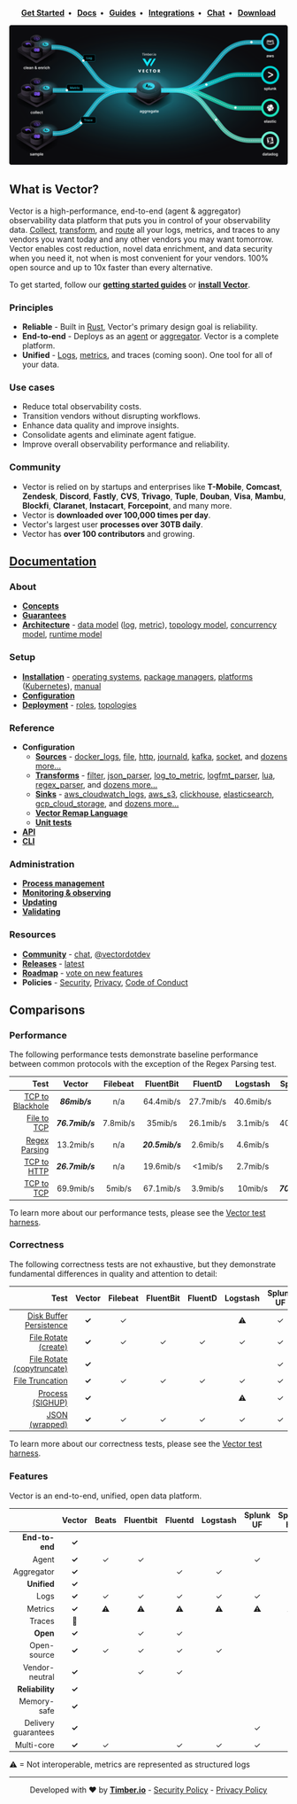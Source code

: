 <p align="center">
  <strong>
    <a href="https://vector.dev/guides/getting-started/">Get Started<a/>&nbsp;&nbsp;&bull;&nbsp;&nbsp;
    <a href="https://vector.dev/docs/">Docs<a/>&nbsp;&nbsp;&bull;&nbsp;&nbsp;
    <a href="https://vector.dev/guides/">Guides<a/>&nbsp;&nbsp;&bull;&nbsp;&nbsp;
    <a href="https://vector.dev/components/">Integrations<a/>&nbsp;&nbsp;&bull;&nbsp;&nbsp;
    <a href="https://chat.vector.dev">Chat<a/>&nbsp;&nbsp;&bull;&nbsp;&nbsp;
    <a href="https://vector.dev/releases/latest/download/">Download<a/>
  </strong>
</p>
<p align="center">
  <img src="docs/assets/images/diagram.svg" alt="Vector">
</p>

## What is Vector?

Vector is a high-performance, end-to-end (agent & aggregator) observability data
platform that puts you in control of your observability data.
[Collect][docs.sources], [transform][docs.transforms], and [route][docs.sinks]
all your logs, metrics, and traces to any vendors you want today and any other
vendors you may want tomorrow. Vector enables cost reduction, novel data
enrichment, and data security when you need it, not when is most convenient for
your vendors. 100% open source and up to 10x faster than every alternative.

To get started, follow our [**getting started guides**][urls.getting_started]
or [**install Vector**][docs.installation].

### Principles

* **Reliable** - Built in [Rust][urls.rust], Vector's primary design goal is reliability.
* **End-to-end** - Deploys as an [agent][docs.roles#agent] or [aggregator][docs.roles#aggregator]. Vector is a complete platform.
* **Unified** - [Logs][docs.data-model.log], [metrics][docs.data-model.metric], and traces (coming soon). One tool for all of your data.

### Use cases

* Reduce total observability costs.
* Transition vendors without disrupting workflows.
* Enhance data quality and improve insights.
* Consolidate agents and eliminate agent fatigue.
* Improve overall observability performance and reliability.

### Community

* Vector is relied on by startups and enterprises like **T-Mobile**,
  **Comcast**, **Zendesk**, **Discord**, **Fastly**, **CVS**, **Trivago**,
  **Tuple**, **Douban**, **Visa**, **Mambu**, **Blockfi**, **Claranet**,
  **Instacart**, **Forcepoint**, and many more.
* Vector is **downloaded over 100,000 times per day**.
* Vector's largest user **processes over 30TB daily**.
* Vector has **over 100 contributors** and growing.

## [Documentation](https://vector.dev/docs/)

### About

* [**Concepts**][docs.concepts]
* [**Guarantees**][docs.guarantees]
* [**Architecture**][docs.architecture] - [data model][docs.data-model] ([log][docs.data-model.log], [metric][docs.data-model.metric]), [topology model][docs.topology-model], [concurrency model][docs.concurrency-model], [runtime model][docs.runtime-model]

### Setup

* [**Installation**][docs.installation] - [operating systems][docs.operating_systems], [package managers][docs.package_managers], [platforms][docs.platforms] ([Kubernetes][docs.kubernetes]), [manual][docs.manual]
* [**Configuration**][docs.setup.configuration]
* [**Deployment**][docs.deployment] - [roles][docs.roles], [topologies][docs.topologies]

### Reference

* **Configuration**
  * [**Sources**][docs.sources] - [docker_logs][docs.sources.docker_logs], [file][docs.sources.file], [http][docs.sources.http], [journald][docs.sources.journald], [kafka][docs.sources.kafka], [socket][docs.sources.socket], and [dozens more...][docs.sources]
  * [**Transforms**][docs.transforms] - [filter][docs.transforms.filter], [json_parser][docs.transforms.json_parser], [log_to_metric][docs.transforms.log_to_metric], [logfmt_parser][docs.transforms.logfmt_parser], [lua][docs.transforms.lua], [regex_parser][docs.transforms.regex_parser], and [dozens more...][docs.transforms]
  * [**Sinks**][docs.sinks] - [aws_cloudwatch_logs][docs.sinks.aws_cloudwatch_logs], [aws_s3][docs.sinks.aws_s3], [clickhouse][docs.sinks.clickhouse], [elasticsearch][docs.sinks.elasticsearch], [gcp_cloud_storage][docs.sinks.gcp_cloud_storage], and [dozens more...][docs.sinks]
  * [**Vector Remap Language**][docs.remap]
  * [**Unit tests**][docs.unit-tests]
* [**API**][docs.api]
* [**CLI**][docs.cli]

### Administration

* [**Process management**][docs.process-management]
* [**Monitoring & observing**][docs.monitoring]
* [**Updating**][docs.updating]
* [**Validating**][docs.validating]

### Resources

* [**Community**][urls.vector_community] - [chat][urls.vector_chat], [@vectordotdev][urls.vector_twitter]
* [**Releases**][urls.vector_releases] - [latest][urls.latest]
* [**Roadmap**][urls.vector_roadmap] - [vote on new features][urls.vote_feature]
* **Policies** - [Security][urls.vector_security_policy], [Privacy][urls.vector_privacy_policy], [Code of Conduct][urls.vector_code_of_conduct]

## Comparisons

### Performance

The following performance tests demonstrate baseline performance between
common protocols with the exception of the Regex Parsing test.

|                                                                                                               Test |     Vector      | Filebeat |    FluentBit    |  FluentD  | Logstash  |    SplunkUF     | SplunkHF |
|-------------------------------------------------------------------------------------------------------------------:|:---------------:|:--------:|:---------------:|:---------:|:---------:|:---------------:|:--------:|
| [TCP to Blackhole](https://github.com/timberio/vector-test-harness/tree/master/cases/tcp_to_blackhole_performance) |  _**86mib/s**_  |   n/a    |    64.4mib/s    | 27.7mib/s | 40.6mib/s |       n/a       |   n/a    |
|           [File to TCP](https://github.com/timberio/vector-test-harness/tree/master/cases/file_to_tcp_performance) | _**76.7mib/s**_ | 7.8mib/s |     35mib/s     | 26.1mib/s | 3.1mib/s  |    40.1mib/s    | 39mib/s  |
|       [Regex Parsing](https://github.com/timberio/vector-test-harness/tree/master/cases/regex_parsing_performance) |    13.2mib/s    |   n/a    | _**20.5mib/s**_ | 2.6mib/s  | 4.6mib/s  |       n/a       | 7.8mib/s |
|           [TCP to HTTP](https://github.com/timberio/vector-test-harness/tree/master/cases/tcp_to_http_performance) | _**26.7mib/s**_ |   n/a    |    19.6mib/s    |  <1mib/s  | 2.7mib/s  |       n/a       |   n/a    |
|             [TCP to TCP](https://github.com/timberio/vector-test-harness/tree/master/cases/tcp_to_tcp_performance) |    69.9mib/s    |  5mib/s  |    67.1mib/s    | 3.9mib/s  |  10mib/s  | _**70.4mib/s**_ | 7.6mib/s |

To learn more about our performance tests, please see the [Vector test harness][urls.vector_test_harness].

### Correctness

The following correctness tests are not exhaustive, but they demonstrate
fundamental differences in quality and attention to detail:

|                                                                                                                             Test | Vector | Filebeat | FluentBit | FluentD | Logstash | Splunk UF | Splunk HF |
|---------------------------------------------------------------------------------------------------------------------------------:|:------:|:--------:|:---------:|:-------:|:--------:|:---------:|:---------:|
| [Disk Buffer Persistence](https://github.com/timberio/vector-test-harness/tree/master/cases/disk_buffer_persistence_correctness) | **✓**  |    ✓     |           |         |    ⚠     |     ✓     |     ✓     |
|         [File Rotate (create)](https://github.com/timberio/vector-test-harness/tree/master/cases/file_rotate_create_correctness) | **✓**  |    ✓     |     ✓     |    ✓    |    ✓     |     ✓     |     ✓     |
| [File Rotate (copytruncate)](https://github.com/timberio/vector-test-harness/tree/master/cases/file_rotate_truncate_correctness) | **✓**  |          |           |         |          |     ✓     |     ✓     |
|                   [File Truncation](https://github.com/timberio/vector-test-harness/tree/master/cases/file_truncate_correctness) | **✓**  |    ✓     |     ✓     |    ✓    |    ✓     |     ✓     |     ✓     |
|                         [Process (SIGHUP)](https://github.com/timberio/vector-test-harness/tree/master/cases/sighup_correctness) | **✓**  |          |           |         |    ⚠     |     ✓     |     ✓     |
|                     [JSON (wrapped)](https://github.com/timberio/vector-test-harness/tree/master/cases/wrapped_json_correctness) | **✓**  |    ✓     |     ✓     |    ✓    |    ✓     |     ✓     |     ✓     |

To learn more about our correctness tests, please see the [Vector test harness][urls.vector_test_harness].

### Features

Vector is an end-to-end, unified, open data platform.

|                     | **Vector** | Beats | Fluentbit | Fluentd | Logstash | Splunk UF | Splunk HF |
|--------------------:|:----------:|:-----:|:---------:|:-------:|:--------:|:---------:|:---------:|
|      **End-to-end** |   **✓**    |       |           |         |          |           |           |
|               Agent |   **✓**    |   ✓   |     ✓     |         |          |     ✓     |           |
|          Aggregator |   **✓**    |       |           |    ✓    |    ✓     |           |     ✓     |
|         **Unified** |   **✓**    |       |           |         |          |           |           |
|                Logs |   **✓**    |   ✓   |     ✓     |    ✓    |    ✓     |     ✓     |     ✓     |
|             Metrics |   **✓**    |   ⚠   |     ⚠     |    ⚠    |    ⚠     |     ⚠     |     ⚠     |
|              Traces |     🚧      |       |           |         |          |           |           |
|            **Open** |   **✓**    |       |     ✓     |    ✓    |          |           |           |
|         Open-source |   **✓**    |   ✓   |     ✓     |    ✓    |    ✓     |           |           |
|      Vendor-neutral |   **✓**    |       |     ✓     |    ✓    |          |           |           |
|     **Reliability** |   **✓**    |       |           |         |          |           |           |
|         Memory-safe |   **✓**    |       |           |         |          |           |           |
| Delivery guarantees |   **✓**    |       |           |         |          |     ✓     |     ✓     |
|          Multi-core |   **✓**    |   ✓   |           |    ✓    |    ✓     |     ✓     |     ✓     |


⚠ = Not interoperable, metrics are represented as structured logs

---

<p align="center">
  Developed with ❤️ by <strong><a href="https://timber.io">Timber.io</a></strong> - <a href="https://github.com/timberio/vector/security/policy">Security Policy</a> - <a href="https://github.com/timberio/vector/blob/master/PRIVACY.md">Privacy Policy</a>
</p>

[docs.administration.process-management]: https://vector.dev/docs/administration/process-management/
[docs.administration.validating]: https://vector.dev/docs/administration/validating/
[docs.api]: https://vector.dev/docs/reference/api/
[docs.architecture]: https://vector.dev/docs/about/under-the-hood/architecture/
[docs.cli]: https://vector.dev/docs/reference/cli/
[docs.concepts]: https://vector.dev/docs/about/concepts/
[docs.concurrency-model]: https://vector.dev/docs/about/under-the-hood/architecture/concurrency-model/
[docs.setup.configuration]: https://vector.dev/docs/setup/configuration/
[docs.data-model]: https://vector.dev/docs/about/under-the-hood/architecture/data-model/
[docs.data-model.log#timestamps]: https://vector.dev/docs/about/under-the-hood/architecture/data-model/log/#timestamps
[docs.data-model.log#types]: https://vector.dev/docs/about/under-the-hood/architecture/data-model/log/#types
[docs.data-model.log]: https://vector.dev/docs/about/under-the-hood/architecture/data-model/log/
[docs.data-model.metric#aggregated_histogram]: https://vector.dev/docs/about/under-the-hood/architecture/data-model/metric/#aggregated_histogram
[docs.data-model.metric#aggregated_summary]: https://vector.dev/docs/about/under-the-hood/architecture/data-model/metric/#aggregated_summary
[docs.data-model.metric]: https://vector.dev/docs/about/under-the-hood/architecture/data-model/metric/
[docs.data_model]: https://vector.dev/docs/about/under-the-hood/architecture/data-model/
[docs.deployment]: https://vector.dev/docs/setup/deployment/
[docs.global-options#log_schema]: https://vector.dev/docs/reference/global-options/#log_schema
[docs.guarantees]: https://vector.dev/docs/about/guarantees/
[docs.installation]: https://vector.dev/docs/setup/installation/
[docs.kubernetes]: https://vector.dev/docs/setup/installation/platforms/kubernetes/
[docs.manual]: https://vector.dev/docs/setup/installation/manual/
[docs.monitoring]: https://vector.dev/docs/administration/monitoring/
[docs.operating_systems]: https://vector.dev/docs/setup/installation/operating-systems/
[docs.package_managers]: https://vector.dev/docs/setup/installation/package-managers/
[docs.platforms]: https://vector.dev/docs/setup/installation/platforms/
[docs.process-management#reloading]: https://vector.dev/docs/administration/process-management/#reloading
[docs.process-management#starting]: https://vector.dev/docs/administration/process-management/#starting
[docs.process-management]: https://vector.dev/docs/administration/process-management/
[docs.reference.templating]: https://vector.dev/docs/reference/templating/
[docs.remap]: https://vector.dev/docs/reference/remap/
[docs.roles#agent]: https://vector.dev/docs/setup/deployment/roles/#agent
[docs.roles#aggregator]: https://vector.dev/docs/setup/deployment/roles/#aggregator
[docs.roles#sidecar]: https://vector.dev/docs/setup/deployment/roles/#sidecar
[docs.roles]: https://vector.dev/docs/setup/deployment/roles/
[docs.runtime-model]: https://vector.dev/docs/about/under-the-hood/architecture/runtime-model/
[docs.sinks.aws_cloudwatch_logs]: https://vector.dev/docs/reference/sinks/aws_cloudwatch_logs/
[docs.sinks.aws_s3#partitioning]: https://vector.dev/docs/reference/sinks/aws_s3/#partitioning
[docs.sinks.aws_s3]: https://vector.dev/docs/reference/sinks/aws_s3/
[docs.sinks.clickhouse]: https://vector.dev/docs/reference/sinks/clickhouse/
[docs.sinks.elasticsearch]: https://vector.dev/docs/reference/sinks/elasticsearch/
[docs.sinks.gcp_cloud_storage]: https://vector.dev/docs/reference/sinks/gcp_cloud_storage/
[docs.sinks.gcp_pubsub]: https://vector.dev/docs/reference/sinks/gcp_pubsub/
[docs.sinks]: https://vector.dev/docs/reference/sinks/
[docs.sources.docker_logs]: https://vector.dev/docs/reference/sources/docker_logs/
[docs.sources.file#multiline]: https://vector.dev/docs/reference/sources/file/#multiline
[docs.sources.file]: https://vector.dev/docs/reference/sources/file/
[docs.sources.http]: https://vector.dev/docs/reference/sources/http/
[docs.sources.journald]: https://vector.dev/docs/reference/sources/journald/
[docs.sources.kafka]: https://vector.dev/docs/reference/sources/kafka/
[docs.sources.socket]: https://vector.dev/docs/reference/sources/socket/
[docs.sources]: https://vector.dev/docs/reference/sources/
[docs.topologies]: https://vector.dev/docs/setup/deployment/topologies/
[docs.topology-model]: https://vector.dev/docs/about/under-the-hood/architecture/topology-model/
[docs.transforms.filter]: https://vector.dev/docs/reference/transforms/filter/
[docs.transforms.grok_parser]: https://vector.dev/docs/reference/transforms/grok_parser/
[docs.transforms.json_parser]: https://vector.dev/docs/reference/transforms/json_parser/
[docs.transforms.log_to_metric]: https://vector.dev/docs/reference/transforms/log_to_metric/
[docs.transforms.logfmt_parser]: https://vector.dev/docs/reference/transforms/logfmt_parser/
[docs.transforms.lua]: https://vector.dev/docs/reference/transforms/lua/
[docs.transforms.regex_parser#types]: https://vector.dev/docs/reference/transforms/regex_parser/#types
[docs.transforms.regex_parser]: https://vector.dev/docs/reference/transforms/regex_parser/
[docs.transforms.route]: https://vector.dev/docs/reference/transforms/route/
[docs.transforms]: https://vector.dev/docs/reference/transforms/
[docs.unit-tests]: https://vector.dev/docs/reference/tests/
[docs.updating]: https://vector.dev/docs/administration/updating/
[docs.validating]: https://vector.dev/docs/administration/validating/
[docs.what-is-vector]: https://vector.dev/docs/about/what-is-vector/
[guides.advanced.unit-testing]: https://vector.dev/guides/advanced/unit-testing/
[pages.releases]: https://vector.dev/releases/
[urls.getting_started]: https://vector.dev/guides/getting-started/
[urls.issue_1802]: https://github.com/timberio/vector/issues/1802
[urls.latest]: https://vector.dev/releases/latest/
[urls.pr_721]: https://github.com/timberio/vector/pull/721
[urls.rust]: https://www.rust-lang.org/
[urls.rust_memory_safety]: https://hacks.mozilla.org/2019/01/fearless-security-memory-safety/
[urls.vector_chat]: https://chat.vector.dev
[urls.vector_code_of_conduct]: https://github.com/timberio/vector/blob/master/CODE_OF_CONDUCT.md
[urls.vector_community]: https://vector.dev/community/
[urls.vector_download]: https://vector.dev/releases/latest/download/
[urls.vector_enriching_transforms]: https://vector.dev/components/?functions%5B%5D=enrich
[urls.vector_highlights]: https://vector.dev/highlights/
[urls.vector_parsing_transforms]: https://vector.dev/components/?functions%5B%5D=parse
[urls.vector_performance]: https://vector.dev/#performance
[urls.vector_privacy_policy]: https://github.com/timberio/vector/blob/master/PRIVACY.md
[urls.vector_releases]: https://vector.dev/releases/latest/
[urls.vector_repo]: https://github.com/timberio/vector
[urls.vector_roadmap]: https://roadmap.vector.dev
[urls.vector_security_policy]: https://github.com/timberio/vector/security/policy
[urls.vector_test_harness]: https://github.com/timberio/vector-test-harness/
[urls.vector_twitter]: https://twitter.com/vectordotdev
[urls.vote_feature]: https://github.com/timberio/vector/issues?q=is%3Aissue+is%3Aopen+sort%3Areactions-%2B1-desc
